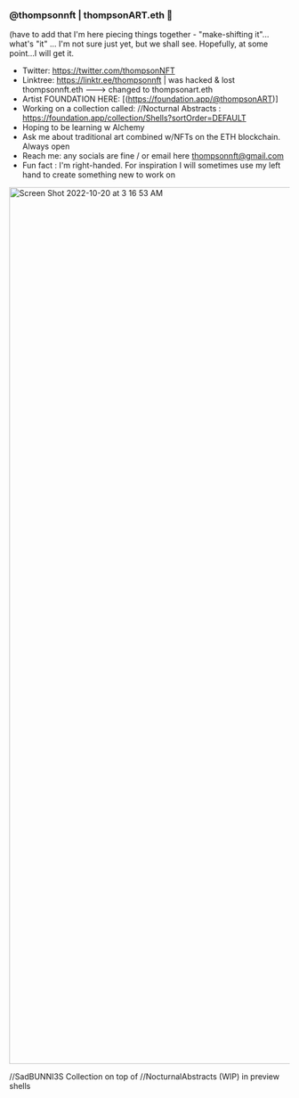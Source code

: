 ### @thompsonnft | thompsonART.eth 👋
(have to add that I'm here piecing things together - "make-shifting it"... what's "it" ... I'm not sure just yet, but
we shall see. Hopefully, at some point...I will get it. 

- Twitter: https://twitter.com/thompsonNFT
- Linktree: https://linktr.ee/thompsonnft | was hacked & lost thompsonnft.eth ---> changed to thompsonart.eth 
- Artist FOUNDATION HERE: [(https://foundation.app/@thompsonART)]
- Working on a collection called: //Nocturnal Abstracts : https://foundation.app/collection/Shells?sortOrder=DEFAULT
- Hoping to be learning w Alchemy 
- Ask me about traditional art combined w/NFTs on the ETH blockchain. Always open 
- Reach me: any socials are fine / or email here thompsonnft@gmail.com
- Fun fact : I'm right-handed. For inspiration I will sometimes use my left hand to create something new to work on
 
 
<img width="1574" alt="Screen Shot 2022-10-20 at 3 16 53 AM" src="https://user-images.githubusercontent.com/97910778/206553066-b15abd66-b2d9-460a-a527-2491bc9c89bc.png">

//SadBUNNI3S Collection on top of //NocturnalAbstracts (WIP) in preview shells 




